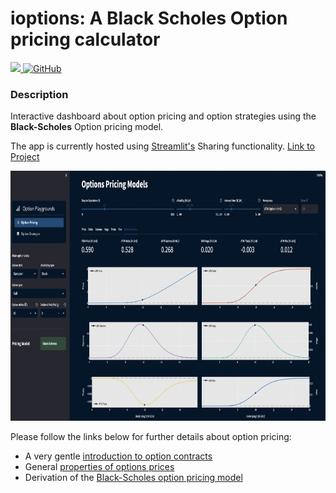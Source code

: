 # ioptions: A Black Scholes Option pricing calculator

<a href="https://black-scholes-options-playground.streamlit.app/">
    <img src="https://static.streamlit.io/badges/streamlit_badge_black_white.svg">
</a>

<a href="https://github.com/z4ir3/ioptions/blob/main/LICENSE">
   <img alt="GitHub" src="https://img.shields.io/github/license/z4ir3/ioptions">
</a>

### Description

Interactive dashboard about option pricing and option strategies 
using the **Black-Scholes** Option pricing model.

The app is currently hosted using [Streamlit's](streamlit.io) Sharing functionality. 
[Link to Project](https://black-scholes-options-playground.streamlit.app/)


<img src="/data/images/app-pic-2.png" height="400" width="800">


Please follow the links below for further details about option pricing:
  * A very gentle [introduction to option contracts](http://leonardorocchi.info/topics-pages/qfin/intro-option-contracts/intro-option-contracts.html)
  * General [properties of options prices](http://leonardorocchi.info/topics-pages/qfin/properties-option-pricing/properties-option-pricing.html)
  * Derivation of the [Black-Scholes option pricing model](http://leonardorocchi.info/topics-pages/qfin/black-scholes-option-pricing-model/bs-option-pricing-model.html)
